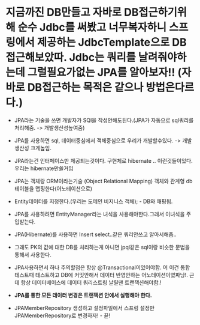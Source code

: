 # 지금까진 DB만들고 자바로 DB접근하기위해 순수 Jdbc를 써봤고 너무복자하니 스프링에서 제공하는 JdbcTemplate으로 DB접근해보았따. Jdbc는 쿼리를 날려줘야하는데 그럴필요가없는 JPA를 알아보자!! (자바로 DB접근하는 목적은 같으나 방법은다르다.)

- JPA라는 기술을 쓰면 개발자가 SQl을 작성안해도된다.(JPA가 자동으로 sql쿼리를 처리해줌. -> 개발생산성높여줌)

- JPA를 사용하면 sql, 데이터중심에서 객체중심으로 우리가 개발할수있다. -> 개발생산성 크게높임.

- JPA라는건 인터페이스만 제공되는것이다. 구현체로 hibernate .. 이런것들이있다. 우리는 hibernate만쓸거임

- JPA는 객체랑 ORM이라는기술 (Object Relational Mapping) 객체와 관계형 db테이블을 맵핑한다(어노테이션으로)

- Entity데이터를 지정한다.(우리는 도메인 비지니스 객체); - DB와 매핑됨.

- JPA를 사용하려면 EntityManager라는 녀석을 사용해야한다.그래서 이녀석을 주입받는다.

- JPA(Hibernate)를 사용하면 Insert select..같은 쿼리안쓰고 알아서해줌..

- 그래도 PK의 값에 대한 DB를 처리하는게 아니면 jpql같은 sql이랑 비슷한 문법을 통해서 사용한다.

- JPA사용하면서 하나 주의할점은 항상 @Transactional이있어야함. 어 이건 통합테스트때 테스트하고 DB에 커밋안해서 데이터 반영안하는 어노테이션이였짜낭!. 근데 항상 데이터베이스에 데이터 쿼리스트링 날릴땐 트랜잭션해야함.!

- **JPA를 통한 모든 데이터 변경은 트랜잭션 안에서 실행해야 한다.**

- JPAMemberRepository 생성하고 설정파일에서 스프링 설정만 JPAMemberRepository로 변경하자! - 끝!
